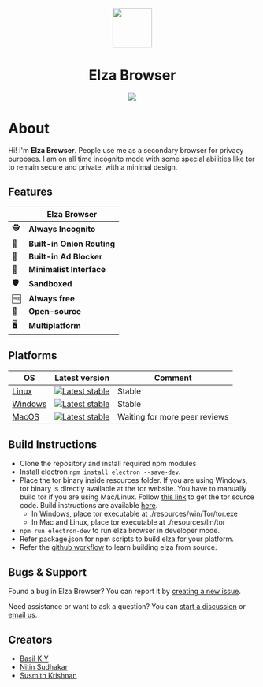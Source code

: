 
<div align="center">
<img src="https://elzabrowser.com/assets/icon.webp" height="80" length="80">

# Elza Browser
<img src="https://elzabrowser.com/assets/elza.webp" />


</div>




# About


Hi! I'm **Elza Browser**. People use me as a secondary browser for privacy purposes.  I am on all time incognito mode with some special abilities like tor to remain secure and private, with a minimal design. 


## Features


|  | Elza Browser |
| - | ------------ |
| 🕵️ | **Always Incognito**  |
| 🧅 | **Built-in Onion Routing**  |
| 🚫 | **Built-in Ad Blocker**  |
| 🎨 | **Minimalist Interface** |
| 🛡️ | **Sandboxed**  |
| 🆓 | **Always free** |
| 👐 | **Open-source**  |
| 🖥️ | **Multiplatform** |
 


## Platforms

OS | Latest version | Comment |
---|---|--
[Linux](https://github.com/elzabrowser/elza/releases/latest) | [![Latest stable](https://img.shields.io/github/v/release/elzabrowser/elza?color=white&label=latest%20version)](https://github.com/elzabrowser/elza/releases/latest) | Stable | [
[Windows](https://github.com/elzabrowser/elza/releases/latest) | [![Latest stable](https://img.shields.io/github/v/release/elzabrowser/elza?color=white&label=latest%20version)](https://github.com/elzabrowser/elza/releases/latest) | Stable | [
[MacOS](https://github.com/elzabrowser/elza/releases/latest) | [![Latest stable](https://img.shields.io/github/v/release/elzabrowser/elza?color=white&label=latest%20version)](https://github.com/elzabrowser/elza/releases/latest) | Waiting for more peer reviews | 

## Build Instructions

-   Clone the repository and install required npm modules
-   Install electron  `npm install electron --save-dev`.
-   Place the tor binary inside resources folder. If you are using Windows, tor binary is directly available at the tor website. You have to manually build tor if you are using Mac/Linux. Follow  [this link](https://www.torproject.org/download/tor/)  to get the tor source code. Build instructions are available  [here](https://2019.www.torproject.org/docs/tor-doc-unix.html.en).
    -   In Windows, place tor executable at ./resources/win/Tor/tor.exe
    -   In Mac and Linux, place tor executable at ./resources/lin/tor
-   `npm run electron-dev`  to run elza browser in developer mode.
-   Refer package.json for npm scripts to build elza for your platform.
-   Refer the  [github workflow](https://github.com/elzabrowser/elza/blob/master/.github/workflows/release.yml)  to learn building elza from source.

## Bugs & Support

Found a bug in Elza Browser? You can report it by [creating a new issue](https://github.com/elzabrowser/elza/issues/new? ).

Need assistance or want to ask a question? You can [start a discussion](https://github.com/elzabrowser/elza/discussions/new) or [email us](mailto:team@elzabrowser.com).


##  Creators
- [Basil K Y](https://github.com/basilky) 
- [Nitin Sudhakar](https://www.linkedin.com/in/nitin-sudhakar/) 
- [Susmith Krishnan](https://github.com/SusmithKrishnan) 




